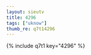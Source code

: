 ```yaml
--- 
layout: sieutv
title: 4296
tags: ["uknow"]
thumb_re: q7t14296
---
```

{% include q7t1 key="4296" %} 
